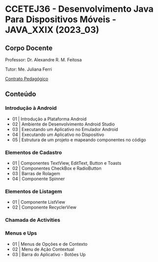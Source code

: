 # CCETEJ36 - Desenvolvimento Java Para Dispositivos Móveis - JAVA_XXIX (2023_03)

## Corpo Docente
Professor: Dr. Alexandre R. M. Feitosa

Tutor: Me. Juliana Ferri

[Contrato Pedagógico](https://github.com/MarleneMoraes/utfpr-java/blob/main/android/ANDROID_Contrato_Pedagogico.pdf)

## Conteúdo
### Introdução à Android
 - 01 | Introdução a Plataforma Android
 - 02 | Ambiente de Desenvolvimento Android Studio
 - 03 | Executando um Aplicativo no Emulador Android
 - 04 | Executando um Aplicativo no Dispositivo
 - 05 | Estrutura de um projeto e mapeando componentes no código

### Elementos de Cadastro
 - 01 | Componentes TextView, EditText, Button e Toasts
 - 02 | Componentes CheckBox e RadioButton
 - 03 | Barras de Rolagem
 - 04 | Componente Spinner

### Elementos de Listagem
 - 01 | Componente ListView
 - 02 | Componente RecyclerView

### Chamada de Activities

### Menus e Ups
- 01 | Menus de Opções e de Contexto
- 02 | Menu de Ação Contextual
- 03 | Barra do Aplicativo - Botões Up